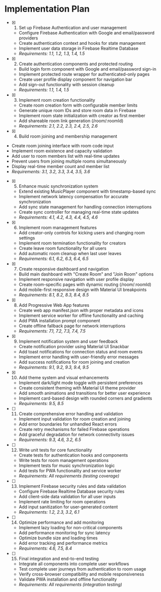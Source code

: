 # Implementation Plan

- [x] 1. Set up Firebase Authentication and user management



  - Configure Firebase Authentication with Google and email/password providers
  - Create authentication context and hooks for state management
  - Implement user data storage in Firebase Realtime Database
  - _Requirements: 1.1, 1.2, 1.3, 1.4, 1.5_

- [x] 2. Create authentication components and protected routing






  - Build login form component with Google and email/password sign-in
  - Implement protected route wrapper for authenticated-only pages
  - Create user profile display component for navigation bar
  - Add sign-out functionality with session cleanup
  - _Requirements: 1.1, 1.4, 1.5_

- [x] 3. Implement room creation functionality


  - Create room creation form with configurable member limits
  - Generate unique room IDs and store room data in Firebase
  - Implement room state initialization with creator as first member
  - Add shareable room link generation (/room/:roomId)
  - _Requirements: 2.1, 2.2, 2.3, 2.4, 2.5, 2.6_

 - [x] 4. Build room joining and membership management








  - Create room joining interface with room code input
  - Implement room existence and capacity validation
  - Add user to room members list with real-time updates
  - Prevent users from joining multiple rooms simultaneously
  - Display real-time member count and member list
  - _Requirements: 3.1, 3.2, 3.3, 3.4, 3.5, 3.6_

- [x] 5. Enhance music synchronization system





  - Extend existing MusicPlayer component with timestamp-based sync
  - Implement network latency compensation for accurate synchronization
  - Add sync state management for handling connection interruptions
  - Create sync controller for managing real-time state updates
  - _Requirements: 4.1, 4.2, 4.3, 4.4, 4.5, 4.6_

- [x] 6. Implement room management features



  - Add creator-only controls for kicking users and changing room settings
  - Implement room termination functionality for creators
  - Create leave room functionality for all users
  - Add automatic room cleanup when last user leaves
  - _Requirements: 6.1, 6.2, 6.3, 6.4, 6.5_

- [x] 7. Create responsive dashboard and navigation





  - Build main dashboard with "Create Room" and "Join Room" options
  - Implement responsive navigation with user profile display
  - Create room-specific pages with dynamic routing (/room/:roomId)
  - Add mobile-first responsive design with Material UI breakpoints
  - _Requirements: 8.1, 8.2, 8.3, 8.4, 8.5_

- [x] 8. Add Progressive Web App features





  - Create web app manifest.json with proper metadata and icons
  - Implement service worker for offline functionality and caching
  - Add PWA installation prompt component
  - Create offline fallback page for network interruptions
  - _Requirements: 7.1, 7.2, 7.3, 7.4, 7.5_

- [x] 9. Implement notification system and user feedback





  - Create notification provider using Material UI Snackbar
  - Add toast notifications for connection status and room events
  - Implement error handling with user-friendly error messages
  - Add success notifications for room joining and creation
  - _Requirements: 9.1, 9.2, 9.3, 9.4, 9.5_

- [x] 10. Add theme system and visual enhancements





  - Implement dark/light mode toggle with persistent preferences
  - Create consistent theming with Material UI theme provider
  - Add smooth animations and transitions for better user experience
  - Implement card-based design with rounded corners and gradients
  - _Requirements: 9.5, 8.5_








- [ ] 11. Create comprehensive error handling and validation
  - Implement input validation for room creation and joining
  - Add error boundaries for unhandled React errors
  - Create retry mechanisms for failed Firebase operations
  - Add graceful degradation for network connectivity issues
  - _Requirements: 9.3, 4.6, 3.2, 6.5_

- [ ] 12. Write unit tests for core functionality
  - Create tests for authentication hooks and components
  - Write tests for room management operations
  - Implement tests for music synchronization logic
  - Add tests for PWA functionality and service worker
  - _Requirements: All requirements (testing coverage)_

- [ ] 13. Implement Firebase security rules and data validation
  - Configure Firebase Realtime Database security rules
  - Add client-side data validation for all user inputs
  - Implement rate limiting for room operations
  - Add input sanitization for user-generated content
  - _Requirements: 1.2, 2.3, 3.2, 6.1_

- [ ] 14. Optimize performance and add monitoring
  - Implement lazy loading for non-critical components
  - Add performance monitoring for sync latency
  - Optimize bundle size and loading times
  - Add error tracking and performance metrics
  - _Requirements: 4.6, 7.5, 8.4_

- [ ] 15. Final integration and end-to-end testing
  - Integrate all components into complete user workflows
  - Test complete user journeys from authentication to room usage
  - Verify cross-browser compatibility and mobile responsiveness
  - Validate PWA installation and offline functionality
  - _Requirements: All requirements (integration testing)_